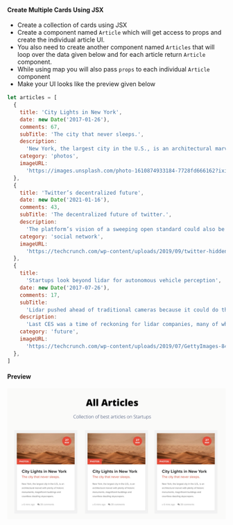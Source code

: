 #### Create Multiple Cards Using JSX

- Create a collection of cards using JSX
- Create a component named `Article` which will get access to props and create the individual article UI.
- You also need to create another component named `Articles` that will loop over the data given below and for each article return `Article` component.
- While using map you will also pass `props` to each individual `Article` component
- Make your UI looks like the preview given below

```js
let articles = [
  {
    title: 'City Lights in New York',
    date: new Date('2017-01-26'),
    comments: 67,
    subTitle: 'The city that never sleeps.',
    description:
      'New York, the largest city in the U.S., is an architectural marvel with plenty of historic monuments, magnificent buildings and countless dazzling skyscrapers.',
    category: 'photos',
    imageURL:
      'https://images.unsplash.com/photo-1610874933184-7728fd666162?ixid=MXwxMjA3fDB8MHxlZGl0b3JpYWwtZmVlZHwzfHx8ZW58MHx8fA%3D%3D&ixlib=rb-1.2.1&auto=format&fit=crop&w=800&q=60',
  },
  {
    title: 'Twitter’s decentralized future',
    date: new Date('2021-01-16'),
    comments: 43,
    subTitle: 'The decentralized future of twitter.',
    description:
      'The platform’s vision of a sweeping open standard could also be the far-right’s internet endgame',
    category: 'social network',
    imageURL:
      'https://techcrunch.com/wp-content/uploads/2019/09/twitter-hidden-replies1.png?resize=1536,816',
  },
  {
    title:
      'Startups look beyond lidar for autonomous vehicle perception',
    date: new Date('2017-07-26'),
    comments: 17,
    subTitle:
      'Lidar pushed ahead of traditional cameras because it could do things they couldn’t',
    description:
      'Last CES was a time of reckoning for lidar companies, many of which were cratering due to a lack of demand from a (still) non-existent autonomous vehicle industry. ',
    category: 'future',
    imageURL:
      'https://techcrunch.com/wp-content/uploads/2019/07/GettyImages-846875220.jpg?w=1390&crop=1',
  },
]
```

#### Preview

![Article Card](../assets/articles.png)
